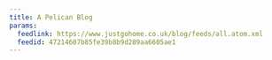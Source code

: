 ```yaml
---
title: A Pelican Blog
params:
  feedlink: https://www.justgohome.co.uk/blog/feeds/all.atom.xml
  feedid: 47214607b85fe39b8b9d289aa6605ae1
---
```

